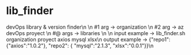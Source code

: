 # lib_finder
devOps library &amp; version finder\n
\n
#1 arg -> organization \n
#2 arg -> az devOps proyect \n
#@ args -> libraries \n
\n
input example -> lib_finder.sh organization proyect axios mysql xlsx\n
output example -> {"repo1": {"axios":"1.0.2"}, "repo2": { "mysql":"2.1.3", "xlsx":"0.0.1"}}\n
